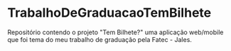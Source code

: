 # TrabalhoDeGraduacaoTemBilhete
Repositório contendo o projeto "Tem Bilhete?" uma aplicação web/mobile que foi tema do meu trabalho de graduação pela Fatec - Jales. 
